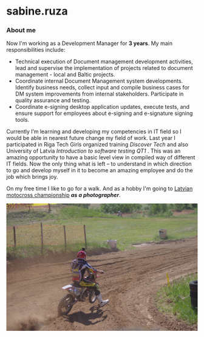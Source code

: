 # sabine.ruza
### About me
Now I'm working as a Development Manager for **3 years**. My main responsibilities include:
- Technical execution of Document management development activities, lead and supervise the implementation of projects related to document management - local and Baltic projects.
- Coordinate internal Document Management system developments. Identify business needs, collect input and compile business cases for DM system improvements from internal stakeholders. Participate in quality assurance and testing.
- Coordinate e-signing desktop application updates, execute tests, and ensure support for employees about e-signing and e-signature signing tools.

Currently I’m learning and developing my competencies in IT field so I would be able in nearest future change my field of work.
Last year I participated in Riga Tech Girls organized training *Discover Tech* and also University of Latvia *Introduction to software testing QT1* . This was an amazing opportunity to have a basic level view in compiled way of different IT fields. Now the only thing what is left – to understand in which direction to go and develop myself in it to become an amazing employee and do the job which brings joy.

On my free time I like to go for a walk. And as a hobby I'm going to [Latvian motocross championship](https://www.lamsf.lv/) ***as a photographer***.

![This is an image](img/motokross.jpg)

